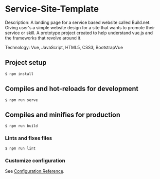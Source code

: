 # Service-Site-Template

Description: 
A landing page for a service based website called Build.net. Giving user's a simple website design for a site that wants to promote their service or skill. 
A prototype project created to help understand vue.js and the frameworks that revolve around it.

Technology: Vue, JavaScript, HTML5, CSS3, BootstrapVue

## Project setup
    $ npm install
 
## Compiles and hot-reloads for development
    $ npm run serve

## Compiles and minifies for production
    $ npm run build

### Lints and fixes files
    $ npm run lint

### Customize configuration
See [Configuration Reference](https://cli.vuejs.org/config/).
